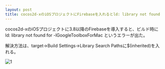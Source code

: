 ```yaml
---
layout: post
title: cocos2d-xのiOSプロジェクトにFirebaseを入れるとld: library not found for -lGoogleToolboxForMac
---
```


cocos2d-xのiOSプロジェクトに3.8以降のFirebaseを導入すると、ビルド時に
ld: library not found for -lGoogleToolboxForMac
というエラーが出た。

解決方法は、target->Build Settings->Library Search Pathsに$(inherited)を入れる。

![1]({{site.baseurl}}/images/2016-12-31_1.png)
